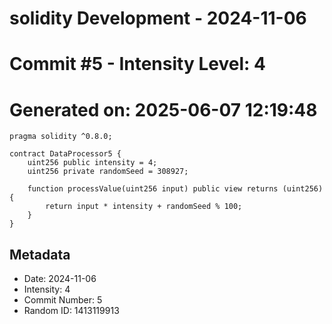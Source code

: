 ﻿# solidity Development - 2024-11-06
# Commit #5 - Intensity Level: 4
# Generated on: 2025-06-07 12:19:48
```solidity
pragma solidity ^0.8.0;

contract DataProcessor5 {
    uint256 public intensity = 4;
    uint256 private randomSeed = 308927;

    function processValue(uint256 input) public view returns (uint256) {
        return input * intensity + randomSeed % 100;
    }
}
```
## Metadata
- Date: 2024-11-06
- Intensity: 4
- Commit Number: 5
- Random ID: 1413119913
